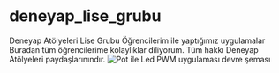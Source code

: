 # deneyap_lise_grubu
Deneyap Atölyeleri Lise Grubu Öğrencilerim ile yaptığımız uygulamalar
Buradan tüm öğrencilerime kolaylıklar diliyorum. Tüm hakkı Deneyap Atölyeleri paydaşlarınındır.
![Pot ile Led PWM uygulaması devre şeması](https://drive.google.com/file/d/1dnqsy-bJrFGyg2OQznbUEDPVFGaFZbxj/view?usp=sharing)

